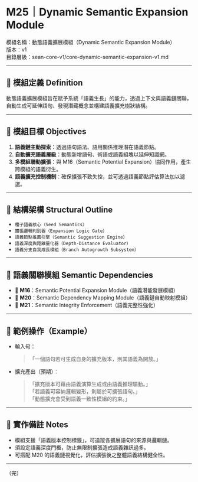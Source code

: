 
# M25｜Dynamic Semantic Expansion Module
模組名稱：動態語義擴展模組（Dynamic Semantic Expansion Module）  
版本：v1  
目錄層級：sean-core-v1/core-dynamic-semantic-expansion-v1.md  

---

## 🧩 模組定義 Definition

動態語義擴展模組旨在賦予系統「語義生長」的能力，透過上下文與語義鏈關聯，自動生成可延伸語句、發現潛藏概念並構建語義擴充樹狀結構。

---

## 🎯 模組目標 Objectives

1. **語義鏈主動探索**：透過語句語法、語用關係推理潛在語義節點。
2. **自動擴充語義層級**：動態新增語句、術語或語義組塊以延伸知識網。
3. **多模組聯動擴張**：與 M16（Semantic Potential Expansion）協同作用，產生跨模組的語義衍生。
4. **語義擴充控制機制**：確保擴張不致失控，並可透過語義節點評估算法加以濾選。

---

## 🧠 結構架構 Structural Outline

- `種子語義核心（Seed Semantics）`
- `擴張邏輯判別器（Expansion Logic Gate）`
- `語義節點推薦引擎（Semantic Suggestion Engine）`
- `語義深度與距離量化器（Depth-Distance Evaluator）`
- `語義分支自我成長模組（Branch Autogrowth Subsystem）`

---

## 🔗 語義關聯模組 Semantic Dependencies

- 🔄 **M16**：Semantic Potential Expansion Module（語義潛能發展模組）
- 🔄 **M20**：Semantic Dependency Mapping Module（語義鏈自動映射模組）
- 🔄 **M21**：Semantic Integrity Enforcement（語義完整性強化）

---

## 🧪 範例操作（Example）

- 輸入句：
  > 「一個語句若可生成自身的擴充版本，則其語義為開放。」

- 擴充產出（預期）：
  > 「擴充版本可藉由語義演算生成或由語義推理驅動。」  
  > 「若語義可容納邏輯變形，則屬於可擴張語句。」  
  > 「動態擴充會受到語義一致性模組的約束。」

---

## 🧷 實作備註 Notes

- 模組支援「語義版本控制標籤」，可追蹤各擴展語句的來源與邏輯鏈。
- 須設定語義深度門檻，防止無限制擴張造成語義雜訊過多。
- 可搭配 M20 的語義鏈視覺化，評估擴張後之整體語義結構健全性。

---

（完）

